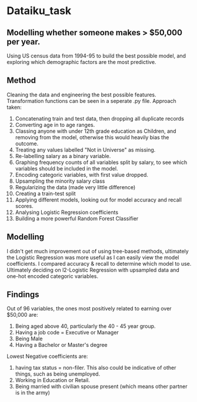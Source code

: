 # Dataiku_task

## Modelling whether someone makes > $50,000 per year.
Using US census data from 1994-95 to build the best possible model, and exploring which demographic factors are the most predictive.

## Method
Cleaning the data and engineering the best possible features. Transformation functions can be seen in a seperate .py file. Approach taken:
1) Concatenating train and test data, then dropping all duplicate records
2) Converting age in to age ranges.
3) Classing anyone with under 12th grade education as Children, and removing from the model, otherwise this would heavily bias the outcome. 
4) Treating any values labelled "Not in Universe" as missing.
5) Re-labelling salary as a binary variable.
6) Graphing frequency counts of all variables split by salary, to see which variables should be included in the model.
7) Encoding categoric variables, with first value dropped.
8) Upsampling the minority salary class
9) Regularizing the data (made very little difference)
10) Creating a train-test split
11) Applying different models, looking out for model accuracy and recall scores.
12) Analysing Logistic Regression coefficients 
13) Building a more powerful Random Forest Classifier 

## Modelling
I didn't get much improvement out of using tree-based methods, ultimately the Logistic Regression was more useful as I can easily view the model coefficients.
I compared accuracy & recall to determine which model to use.
Ultimately deciding on l2-Logistic Regression with upsampled data and one-hot encoded categoric variables.

## Findings
Out of 96 variables, the ones most positively related to earning over $50,000 are:
1) Being aged above 40, particularly the 40 - 45 year group.
2) Having a job code = Executive or Manager
3) Being Male
4) Having a Bachelor or Master's degree

Lowest Negative coefficients are:
1) having tax status = non-filer. This also could be indicative of other things, such as being unemployed.
2) Working in Education or Retail.
3) Being married with civilian spouse present (which means other partner is in the army)



